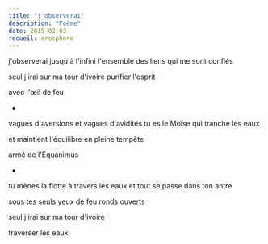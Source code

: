 ```yaml
---
title: "j'observerai"
description: "Poème"
date: 2015-02-03
recueil: erosphere
---
```


j'observerai jusqu'à l'infini
l'ensemble des liens qui me sont confiés

seul j'irai sur ma tour d'ivoire
purifier l'esprit

avec l'œil de feu

*

vagues d'aversions et vagues d'avidités
tu es le Moïse qui tranche les eaux

et maintient l'équilibre
en pleine tempête

armé de l'Equanimus

*

tu mènes la flotte à travers les eaux
et tout se passe dans ton antre

sous tes seuls yeux de feu
ronds ouverts

seul j'irai sur ma tour d'ivoire

traverser les eaux

